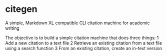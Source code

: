 # citegen
A simple, Markdown XL compatible CLI citation machine for academic writing

The objective is to build a simple citation machine that does three things:
1   Add a new citation to a text file
2   Retrieve an existing citation from a text file using a search function
3   From an existing citation, create an in-text version

